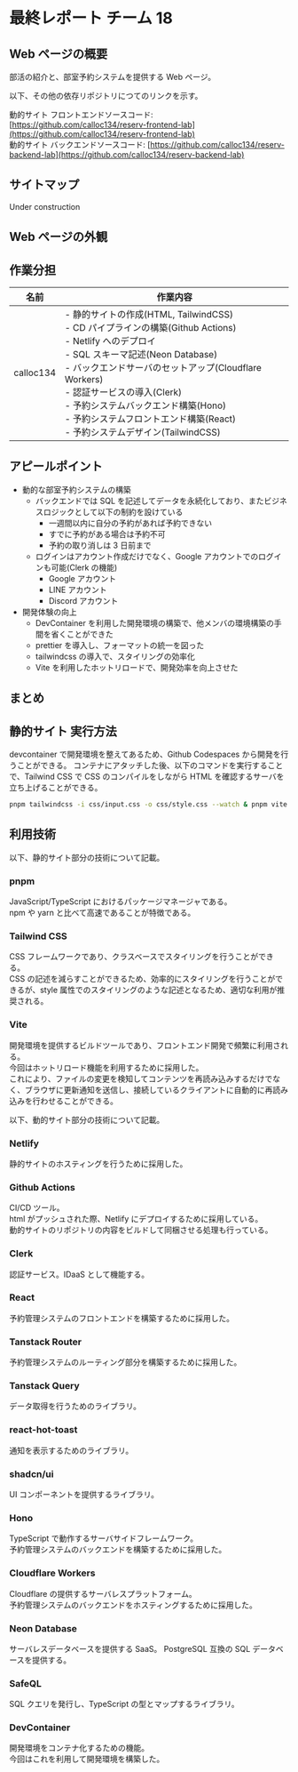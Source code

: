 # 最終レポート チーム 18

## Web ページの概要

部活の紹介と、部室予約システムを提供する Web ページ。

以下、その他の依存リポジトリにつてのリンクを示す。

動的サイト フロントエンドソースコード: [https://github.com/calloc134/reserv-frontend-lab](https://github.com/calloc134/reserv-frontend-lab)  
動的サイト バックエンドソースコード: [https://github.com/calloc134/reserv-backend-lab](https://github.com/calloc134/reserv-backend-lab)

## サイトマップ

Under construction

## Web ページの外観

## 作業分担

| 名前      | 作業内容                                                                                                                                                                                                                                                                                                                                                                           |
| --------- | ---------------------------------------------------------------------------------------------------------------------------------------------------------------------------------------------------------------------------------------------------------------------------------------------------------------------------------------------------------------------------------- |
| calloc134 | - 静的サイトの作成(HTML, TailwindCSS) <br> - CD パイプラインの構築(Github Actions) <br> - Netlify へのデプロイ <br> - SQL スキーマ記述(Neon Database) <br> - バックエンドサーバのセットアップ(Cloudflare Workers) <br> - 認証サービスの導入(Clerk) <br> - 予約システムバックエンド構築(Hono) <br> - 予約システムフロントエンド構築(React) <br> - 予約システムデザイン(TailwindCSS) |

## アピールポイント

- 動的な部室予約システムの構築
  - バックエンドでは SQL を記述してデータを永続化しており、またビジネスロジックとして以下の制約を設けている
    - 一週間以内に自分の予約があれば予約できない
    - すでに予約がある場合は予約不可
    - 予約の取り消しは 3 日前まで
  - ログインはアカウント作成だけでなく、Google アカウントでのログインも可能(Clerk の機能)
    - Google アカウント
    - LINE アカウント
    - Discord アカウント
- 開発体験の向上
  - DevContainer を利用した開発環境の構築で、他メンバの環境構築の手間を省くことができた
  - prettier を導入し、フォーマットの統一を図った
  - tailwindcss の導入で、スタイリングの効率化
  - Vite を利用したホットリロードで、開発効率を向上させた

## まとめ

## 静的サイト 実行方法

devcontainer で開発環境を整えてあるため、Github Codespaces から開発を行うことができる。
コンテナにアタッチした後、以下のコマンドを実行することで、Tailwind CSS で CSS のコンパイルをしながら HTML を確認するサーバを立ち上げることができる。

```bash
pnpm tailwindcss -i css/input.css -o css/style.css --watch & pnpm vite
```

## 利用技術

以下、静的サイト部分の技術について記載。

### pnpm

JavaScript/TypeScript におけるパッケージマネージャである。  
npm や yarn と比べて高速であることが特徴である。

### Tailwind CSS

CSS フレームワークであり、クラスベースでスタイリングを行うことができる。  
CSS の記述を減らすことができるため、効率的にスタイリングを行うことができるが、style 属性でのスタイリングのような記述となるため、適切な利用が推奨される。

### Vite

開発環境を提供するビルドツールであり、フロントエンド開発で頻繁に利用される。  
今回はホットリロード機能を利用するために採用した。  
これにより、ファイルの変更を検知してコンテンツを再読み込みするだけでなく、ブラウザに更新通知を送信し、接続しているクライアントに自動的に再読み込みを行わせることができる。

以下、動的サイト部分の技術について記載。

### Netlify

静的サイトのホスティングを行うために採用した。

### Github Actions

CI/CD ツール。  
html がプッシュされた際、Netlify にデプロイするために採用している。  
動的サイトのリポジトリの内容をビルドして同梱させる処理も行っている。

### Clerk

認証サービス。IDaaS として機能する。

### React

予約管理システムのフロントエンドを構築するために採用した。

### Tanstack Router

予約管理システムのルーティング部分を構築するために採用した。

### Tanstack Query

データ取得を行うためのライブラリ。

### react-hot-toast

通知を表示するためのライブラリ。

### shadcn/ui

UI コンポーネントを提供するライブラリ。

### Hono

TypeScript で動作するサーバサイドフレームワーク。  
予約管理システムのバックエンドを構築するために採用した。

### Cloudflare Workers

Cloudflare の提供するサーバレスプラットフォーム。  
予約管理システムのバックエンドをホスティングするために採用した。

### Neon Database

サーバレスデータベースを提供する SaaS。
PostgreSQL 互換の SQL データベースを提供する。

### SafeQL

SQL クエリを発行し、TypeScript の型とマップするライブラリ。

### DevContainer

開発環境をコンテナ化するための機能。  
今回はこれを利用して開発環境を構築した。
